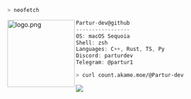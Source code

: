 <!-- ### Hi there 👋 -->

<!-- ![Partur's GitHub stats](https://github-readme-stats.vercel.app/api?username=partur-dev&count_private=true&show_icons=true&theme=github_dark&custom_title=Partur's%20GitHub%20Stats) -->

<!--
**Partur1/Partur1** is a ✨ _special_ ✨ repository because its `README.md` (this file) appears on your GitHub profile.

Here are some ideas to get you started:

- 🔭 I’m currently working on ...
- 🌱 I’m currently learning ...
- 👯 I’m looking to collaborate on ...
- 🤔 I’m looking for help with ...
- 💬 Ask me about ...
- 📫 How to reach me: ...
- 😄 Pronouns: ...
- ⚡ Fun fact: ...
-->

```zsh
> neofetch
```

<img align="left" src="https://avatars.githubusercontent.com/u/57731289?v=4" alt="logo.png" width="152" /> 

```cs
Partur-dev@github
-----------------
OS: macOS Sequoia
Shell: zsh
Languages: C++, Rust, TS, Py
Discord: parturdev
Telegram: @partur1
```

```zsh
> curl count.akame.moe/@Partur-dev
```

<img src="https://count.akame.moe/@Partur-dev?theme=moebooru">

